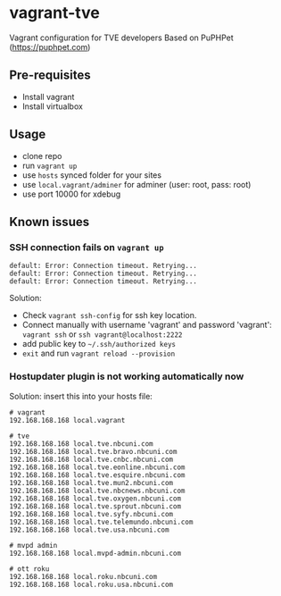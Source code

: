# vagrant-tve
Vagrant configuration for TVE developers
Based on PuPHPet (https://puphpet.com)

## Pre-requisites
- Install vagrant
- Install virtualbox

## Usage
- clone repo
- run `vagrant up`
- use `hosts` synced folder for your sites
- use `local.vagrant/adminer` for adminer (user: root, pass: root)
- use port 10000 for xdebug

## Known issues
### SSH connection fails on `vagrant up`
```
default: Error: Connection timeout. Retrying...
default: Error: Connection timeout. Retrying...
default: Error: Connection timeout. Retrying...
```
Solution: 
- Check `vagrant ssh-config` for ssh key location.
- Connect manually with username 'vagrant' and password 'vagrant':
`vagrant ssh` or `ssh vagrant@localhost:2222`
- add public key to `~/.ssh/authorized keys`
- `exit` and run `vagrant reload --provision`

### Hostupdater plugin is not working automatically now

Solution: insert this into your hosts file:
```
# vagrant
192.168.168.168 local.vagrant

# tve
192.168.168.168 local.tve.nbcuni.com
192.168.168.168 local.tve.bravo.nbcuni.com
192.168.168.168 local.tve.cnbc.nbcuni.com
192.168.168.168 local.tve.eonline.nbcuni.com
192.168.168.168 local.tve.esquire.nbcuni.com
192.168.168.168 local.tve.mun2.nbcuni.com
192.168.168.168 local.tve.nbcnews.nbcuni.com
192.168.168.168 local.tve.oxygen.nbcuni.com
192.168.168.168 local.tve.sprout.nbcuni.com
192.168.168.168 local.tve.syfy.nbcuni.com
192.168.168.168 local.tve.telemundo.nbcuni.com
192.168.168.168 local.tve.usa.nbcuni.com

# mvpd admin
192.168.168.168 local.mvpd-admin.nbcuni.com

# ott roku
192.168.168.168 local.roku.nbcuni.com
192.168.168.168 local.roku.usa.nbcuni.com
```
